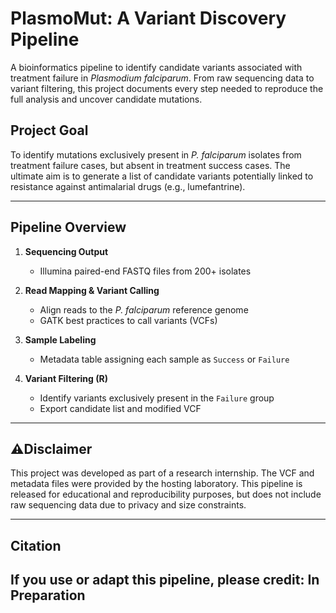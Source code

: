 # PlasmoMut: A Variant Discovery Pipeline
A bioinformatics pipeline to identify candidate variants associated with treatment failure in *Plasmodium falciparum*. From raw sequencing data to variant filtering, this project documents every step needed to reproduce the full analysis and uncover candidate mutations.

## Project Goal

To identify mutations exclusively present in *P. falciparum* isolates from treatment failure cases, but absent in treatment success cases. The ultimate aim is to generate a list of candidate variants potentially linked to resistance against antimalarial drugs (e.g., lumefantrine).

---

## Pipeline Overview

1. **Sequencing Output**  
   - Illumina paired-end FASTQ files from 200+ isolates

2. **Read Mapping & Variant Calling**  
   - Align reads to the *P. falciparum* reference genome  
   - GATK best practices to call variants (VCFs)

3. **Sample Labeling**  
   - Metadata table assigning each sample as `Success` or `Failure`

4. **Variant Filtering (R)**  
   - Identify variants exclusively present in the `Failure` group  
   - Export candidate list and modified VCF

---

## ⚠Disclaimer

This project was developed as part of a research internship. The VCF and metadata files were provided by the hosting laboratory. This pipeline is released for educational and reproducibility purposes, but does not include raw sequencing data due to privacy and size constraints.

---

## Citation

If you use or adapt this pipeline, please credit:
In Preparation
---

